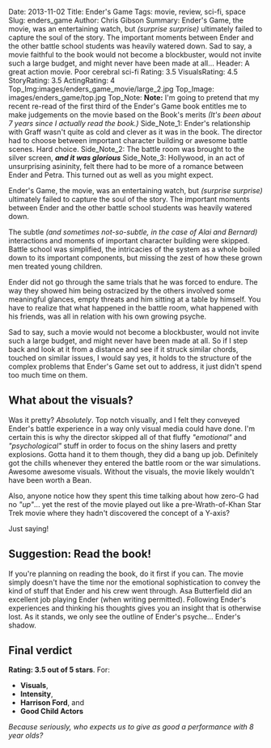 Date: 2013-11-02
Title: Ender's Game
Tags: movie, review, sci-fi, space
Slug: enders_game
Author: Chris Gibson
Summary: Ender's Game, the movie, was an entertaining watch, but *(surprise surprise)* ultimately failed to capture the soul of the story. The important moments between Ender and the other battle school students was heavily watered down. Sad to say, a movie faithful to the book would not become a blockbuster, would not invite such a large budget, and might never have been made at all...
Header: A great action movie. Poor cerebral sci-fi
Rating: 3.5
VisualsRating: 4.5
StoryRating: 3.5
ActingRating: 4
Top_Img:images/enders_game_movie/large_2.jpg
Top_Image: images/enders_game/top.jpg
Top_Note: <b>Note:</b> I'm going to pretend that my recent re-read of the first third of the Ender's Game book entitles me to make judgements on the movie based on the Book's merits <i>(It's been about 7 years since I actually read the book.)</i>
Side_Note_1: Ender's relationship with Graff wasn't quite as cold and clever as it was in the book. The director had to choose between important character building or awesome battle scenes. Hard choice.
Side_Note_2: The battle room was brought to the silver screen, <em><strong>and it was glorious</strong></em>
Side_Note_3: Hollywood, in an act of unsurprising asininity, felt there had to be more of a romance between Ender and Petra. This turned out as well as you might expect.

Ender's Game, the movie, was an entertaining watch, but *(surprise surprise)* ultimately failed to capture the soul of the story. The important moments between Ender and the other battle school students was heavily watered down.

The subtle *(and sometimes not-so-subtle, in the case of Alai and Bernard)* interactions and moments of important character building were skipped. Battle school was simplified, the intricacies of the system as a whole boiled down to its important components, but missing the zest of how these grown men treated young children.

Ender did not go through the same trials that he was forced to endure. The way they showed him being ostracized by the others involved some meaningful glances, empty threats and him sitting at a table by himself. You have to realize that what happened in the battle room, what happened with his friends, was all in relation with his own growing psyche.

Sad to say, such a movie would not become a blockbuster, would not invite such a large budget, and might never have been made at all. So if I step back and look at it from a distance and see if it struck similar chords, touched on similar issues, I would say yes, it holds to the structure of the complex problems that Ender's Game set out to address, it just didn't spend too much time on them.

## What about the visuals?
Was it pretty? *Absolutely*. Top notch visually, and I felt they conveyed Ender's battle experience in a way only visual media could have done. I'm certain this is why the director skipped all of that fluffy *"emotional"* and *"psychological"* stuff in order to focus on the shiny lasers and pretty explosions. Gotta hand it to them though, they did a bang up job. Definitely got the chills whenever they entered the battle room or the war simulations. Awesome awesome visuals. Without the visuals, the movie likely wouldn't have been worth a Bean.

Also, anyone notice how they spent this time talking about how zero-G had no *"up"*... yet the rest of the movie played out like a pre-Wrath-of-Khan Star Trek movie where they hadn't discovered the concept of a Y-axis? 

Just saying!

## Suggestion: Read the book!
If you're planning on reading the book, do it first if you can. The movie simply doesn't have the time nor the emotional sophistication to convey the kind of stuff that Ender and his crew went through. Asa Butterfield did an excellent job playing Ender (when writing permitted). Following Ender's experiences and thinking his thoughts gives you an insight that is otherwise lost. As it stands, we only see the outline of Ender's psyche... Ender's shadow.

## Final verdict
**Rating: 3.5 out of 5 stars**. For:

* **Visuals**,
* **Intensity**,
* **Harrison Ford**, and
* **Good Child Actors**

*Because seriously, who expects us to give as good a performance with 8 year olds?*


[top]: |filename|/images/enders_game_top.png